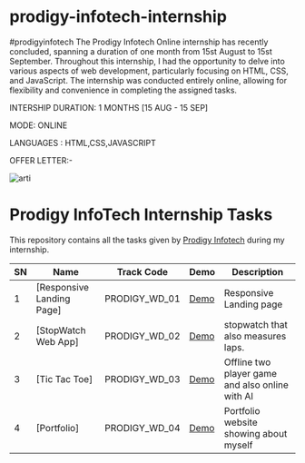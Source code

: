 # prodigy-infotech-internship
#prodigyinfotech
The Prodigy Infotech Online internship has recently concluded, spanning a duration of one month from 15st August to 15st September. Throughout this internship, I had the opportunity to delve into various aspects of web development, particularly focusing on HTML, CSS, and JavaScript. The internship was conducted entirely online, allowing for flexibility and convenience in completing the assigned tasks.

INTERSHIP DURATION: 1 MONTHS [15 AUG - 15 SEP]

MODE: ONLINE

LANGUAGES : HTML,CSS,JAVASCRIPT

OFFER LETTER:-

![arti](https://github.com/user-attachments/assets/dc0da63d-cf78-4ca3-b423-f2b135114149)

# Prodigy InfoTech Internship Tasks

This repository contains all the tasks given by [Prodigy Infotech](https://prodigyinfotech.dev/) during my internship.

| SN  | Name                                    | Track Code    | Demo                                                  | Description                            |
| --- | --------------------------------------- | ------------- | ----------------------------------------------------- | -------------------------------------- |
| 1   | [Responsive Landing Page]    | PRODIGY_WD_01 | [Demo](https://artiintern1.netlify.app/)             | Responsive Landing page                |
| 2   | [StopWatch Web App]  | PRODIGY_WD_02 | [Demo](https://artiintern2.netlify.app/)         | stopwatch that also measures laps.     |
| 3   | [Tic Tac Toe] | PRODIGY_WD_03 | [Demo](https://artiintern3.netlify.app/) | Offline two player game and also online with AI               |
| 4   | [Portfolio] | PRODIGY_WD_04 | [Demo](https://artiintern4.netlify.app/)             | Portfolio website showing about myself |
